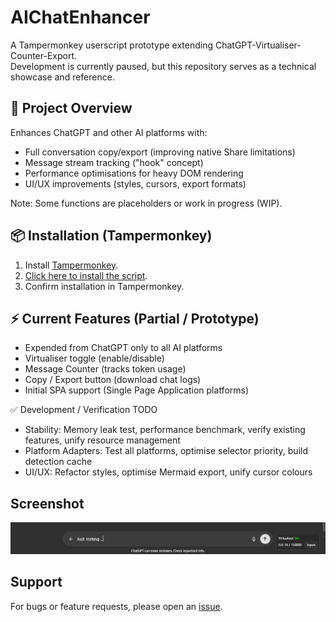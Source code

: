 # AIChatEnhancer
A Tampermonkey userscript prototype extending ChatGPT-Virtualiser-Counter-Export. <br>
Development is currently paused, but this repository serves as a technical showcase and reference.

## 🚀 Project Overview

Enhances ChatGPT and other AI platforms with:

- Full conversation copy/export (improving native Share limitations)
- Message stream tracking ("hook" concept)
- Performance optimisations for heavy DOM rendering
- UI/UX improvements (styles, cursors, export formats)

Note: Some functions are placeholders or work in progress (WIP).

## 📦 Installation (Tampermonkey)
1. Install [Tampermonkey](https://www.tampermonkey.net/).
2. [Click here to install the script](https://raw.githubusercontent.com/vasilywarmare/AIChatEnhancer/main/AIChatEnhancer.user.js).
3. Confirm installation in Tampermonkey.

## ⚡ Current Features (Partial / Prototype)
- Expended from ChatGPT only to all AI platforms
- Virtualiser toggle (enable/disable)
- Message Counter (tracks token usage)
- Copy / Export button (download chat logs)
- Initial SPA support (Single Page Application platforms)

✅ Development / Verification TODO
- Stability: Memory leak test, performance benchmark, verify existing features, unify resource management
- Platform Adapters: Test all platforms, optimise selector priority, build detection cache
- UI/UX: Refactor styles, optimise Mermaid export, unify cursor colours

## Screenshot
![Screenshot](Screenshot.png)

## Support
For bugs or feature requests, please open an [issue](https://github.com/vasilywarmare/AIChatEnhancer/issues).
